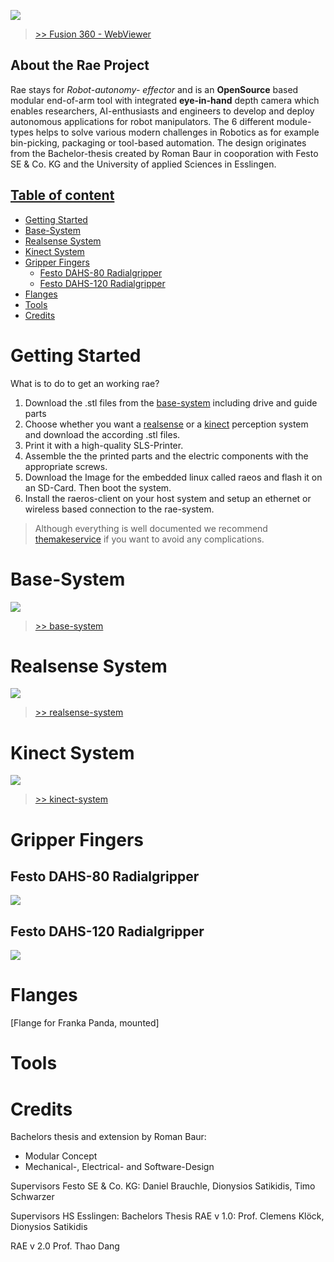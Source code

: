 ![](imgs/rae-header-image.PNG)
>[>> Fusion 360 - WebViewer](https://a360.co/2W6mHcp)

## About the Rae Project
Rae stays for *Robot-autonomy-
effector* and is an __OpenSource__ based modular end-of-arm tool with integrated __eye-in-hand__ depth camera which enables researchers, AI-enthusiasts and engineers to develop and deploy autonomous applications for robot manipulators. The 6 different module-types helps to solve various modern challenges in Robotics as for example bin-picking, packaging or tool-based automation. The design originates from the Bachelor-thesis created by Roman Baur in cooporation with Festo SE & Co. KG and the University of applied Sciences in Esslingen.

## [Table of content](#table-of-content)

- [Getting Started](#getting-started)
- [Base-System](#base-system)
- [Realsense System](#realsense-system)
- [Kinect System](#kinect-system)
- [Gripper Fingers](#gripper-fingers)
  - [Festo DAHS-80 Radialgripper](#festo-dahs-80-radialgripper)
  - [Festo DAHS-120 Radialgripper](#festo-dahs-120-radialgripper)
- [Flanges](#flanges)
- [Tools](#tools)
- [Credits](#credits)

# Getting Started
What is to do to get an working rae?

1. Download the .stl files from the [base-system](base-system) including drive and guide parts
2. Choose whether you want a [realsense](perception-modules/realsense) or a [kinect](perception-modules/kinect) perception system and download the according .stl files.
3. Print it with a high-quality SLS-Printer.
4. Assemble the the printed parts and the electric components with the appropriate screws.
5. Download the Image for the embedded linux called raeos and flash it on an SD-Card. Then boot the system.
6. Install the raeros-client on your host system and setup an ethernet or wireless based connection to the rae-system.

> Although everything is well documented we recommend [themakeservice](#) if you want to avoid any complications.

# Base-System
![](imgs/rae-base-system.png)

> [>> base-system](base-system)

# Realsense System

![](imgs/rae-realsense-system.PNG)

> [>> realsense-system](perception-modules/realsense)


# Kinect System
![](imgs/rae-kinect-system.PNG)
> [>> kinect-system](perception-modules/kinect)

# Gripper Fingers
## Festo DAHS-80 Radialgripper
![](gripper-modules/radialgripper80/imgs/radialgripper80-with-base.PNG)
## Festo DAHS-120 Radialgripper
![](gripper-modules/radialgripper120/imgs/radialgripper120-with-base.PNG)
# Flanges
[Flange for Franka Panda, mounted]

# Tools

# Credits
Bachelors thesis and extension by Roman Baur:
* Modular Concept
* Mechanical-, Electrical- and Software-Design

Supervisors Festo SE & Co. KG:
Daniel Brauchle, Dionysios Satikidis, Timo Schwarzer

Supervisors HS Esslingen:
Bachelors Thesis RAE v 1.0:
Prof. Clemens Klöck, Dionysios Satikidis

RAE v 2.0
Prof. Thao Dang




